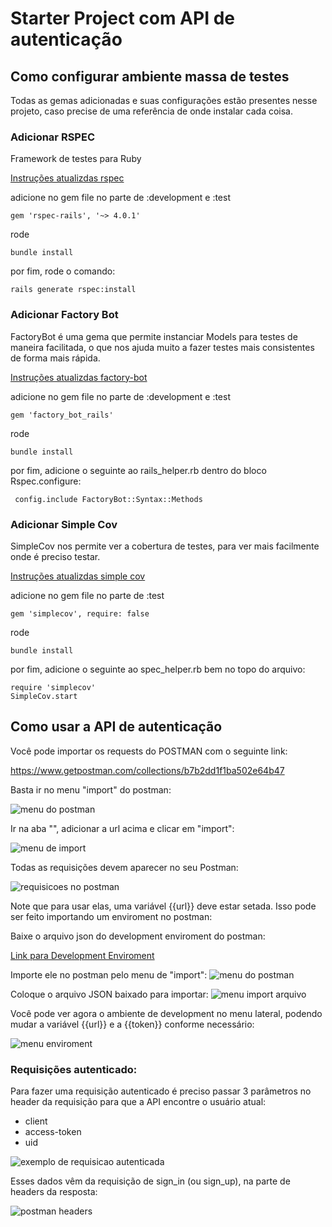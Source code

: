 # Starter Project com API de autenticação

## Como configurar ambiente massa de testes
Todas as gemas adicionadas e suas configurações estão presentes nesse projeto, caso precise de uma referência de onde instalar cada coisa.
### Adicionar RSPEC
Framework de testes para Ruby

[Instruções atualizdas rspec](https://github.com/rspec/rspec-rails)

adicione no gem file no parte de :development e :test

```gem 'rspec-rails', '~> 4.0.1'```

rode 

````bundle install````

por fim, rode o comando:

```rails generate rspec:install```

### Adicionar Factory Bot
FactoryBot é uma gema que permite instanciar Models para testes de maneira
facilitada, o que nos ajuda muito a fazer testes mais consistentes de forma mais rápida.

[Instruções atualizdas factory-bot](https://github.com/thoughtbot/factory_bot_rails)

adicione no gem file no parte de :development e :test

```gem 'factory_bot_rails'```

rode 

````bundle install````

por fim, adicione o seguinte ao rails_helper.rb dentro do bloco Rspec.configure:

``` config.include FactoryBot::Syntax::Methods```

### Adicionar Simple Cov
SimpleCov nos permite ver a cobertura de testes, para ver mais
facilmente onde é preciso testar.

[Instruções atualizdas simple cov](https://github.com/simplecov-ruby/simplecov)

adicione no gem file no parte de :test

```gem 'simplecov', require: false```

rode 

````bundle install````

por fim, adicione o seguinte ao spec_helper.rb bem no topo do arquivo:

```
require 'simplecov'
SimpleCov.start
```

## Como usar a API de autenticação
Você pode importar os requests do POSTMAN com o seguinte link:

https://www.getpostman.com/collections/b7b2dd1f1ba502e64b47

Basta ir no menu "import" do postman:

![menu do postman](https://i.imgur.com/krjw3d8.png)

Ir na aba "", adicionar a url acima e clicar em "import":

![menu de import](https://i.imgur.com/lU3q15M.png)

Todas as requisições devem aparecer no seu Postman:

![requisicoes no postman](https://i.imgur.com/qi9SrYx.png)

Note que para usar elas, uma variável {{url}} deve estar setada.
Isso pode ser feito importando um enviroment no postman:

Baixe o arquivo json do development enviroment do postman:

[Link para Development Enviroment](https://pastebin.com/LGmBZeHQ)

Importe ele no postman pelo menu de "import":
![menu do postman](https://i.imgur.com/krjw3d8.png)

Coloque o arquivo JSON baixado para importar:
![menu import arquivo](https://i.imgur.com/DgOrMTN.png)

Você pode ver agora o ambiente de development no menu lateral, podendo mudar a variável
{{url}} e a {{token}} conforme necessário:

![menu enviroment](https://i.imgur.com/m4MMnN6.png)

### Requisições autenticado:

Para fazer uma requisição autenticado é preciso passar 3 parâmetros no header da requisição
para que a API encontre o usuário atual:
- client
- access-token
- uid

![exemplo de requisicao autenticada](https://i.imgur.com/nEJayy5.png)

Esses dados vêm da requisição de sign_in (ou sign_up), na parte de headers da resposta:

![postman headers](https://i.imgur.com/gpoZCNG.png)